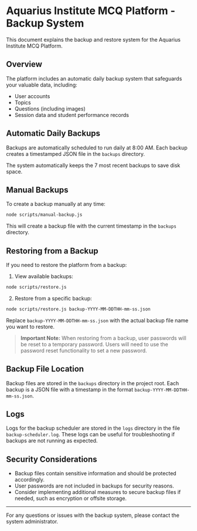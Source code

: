 # Aquarius Institute MCQ Platform - Backup System

This document explains the backup and restore system for the Aquarius Institute MCQ Platform.

## Overview

The platform includes an automatic daily backup system that safeguards your valuable data, including:
- User accounts
- Topics
- Questions (including images)
- Session data and student performance records

## Automatic Daily Backups

Backups are automatically scheduled to run daily at 8:00 AM. Each backup creates a timestamped JSON file in the `backups` directory.

The system automatically keeps the 7 most recent backups to save disk space.

## Manual Backups

To create a backup manually at any time:

```bash
node scripts/manual-backup.js
```

This will create a backup file with the current timestamp in the `backups` directory.

## Restoring from a Backup

If you need to restore the platform from a backup:

1. View available backups:
```bash
node scripts/restore.js
```

2. Restore from a specific backup:
```bash
node scripts/restore.js backup-YYYY-MM-DDTHH-mm-ss.json
```

Replace `backup-YYYY-MM-DDTHH-mm-ss.json` with the actual backup file name you want to restore.

> **Important Note:** When restoring from a backup, user passwords will be reset to a temporary password. Users will need to use the password reset functionality to set a new password.

## Backup File Location

Backup files are stored in the `backups` directory in the project root. Each backup is a JSON file with a timestamp in the format `backup-YYYY-MM-DDTHH-mm-ss.json`.

## Logs

Logs for the backup scheduler are stored in the `logs` directory in the file `backup-scheduler.log`. These logs can be useful for troubleshooting if backups are not running as expected.

## Security Considerations

- Backup files contain sensitive information and should be protected accordingly.
- User passwords are not included in backups for security reasons.
- Consider implementing additional measures to secure backup files if needed, such as encryption or offsite storage.

---

For any questions or issues with the backup system, please contact the system administrator.
